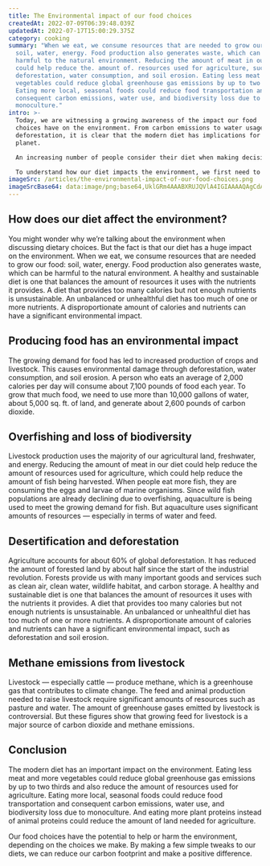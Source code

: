 ```yaml
---
title: The Environmental impact of our food choices
createdAt: 2022-07-09T06:39:48.039Z
updatedAt: 2022-07-17T15:00:29.375Z
category: cooking
summary: "When we eat, we consume resources that are needed to grow our food:
  soil, water, energy. Food production also generates waste, which can be
  harmful to the natural environment. Reducing the amount of meat in our diet
  could help reduce the. amount of. resources used for agriculture, such as
  deforestation, water consumption, and soil erosion. Eating less meat and more
  vegetables could reduce global greenhouse gas emissions by up to two thirds.
  Eating more local, seasonal foods could reduce food transportation and
  consequent carbon emissions, water use, and biodiversity loss due to
  monoculture."
intro: >-
  Today, we are witnessing a growing awareness of the impact our food
  choices have on the environment. From carbon emissions to water usage and
  deforestation, it is clear that the modern diet has implications for our
  planet.

  An increasing number of people consider their diet when making decisions about their future. Perhaps this is because we are learning more about the environmental implications of our food choices: Eating less meat is good for the planet; eating only local and seasonal food is good for the planet; eating plants instead of animals reduces your carbon footprint; you should avoid palm oil as it’s destroying the rainforests…

  To understand how our diet impacts the environment, we first need to understand what differentiates healthy diets from unhealthy ones. A healthy diet is one that balances calories with nutrition, ensuring adequate intake of vitamins and minerals. An unbalanced or unhealthful diet has too much or too little of one or more nutrients.
imageSrc: /articles/the-environmental-impact-of-our-food-choices.png
imageSrcBase64: data:image/png;base64,UklGRm4AAABXRUJQVlA4IGIAAAAQAgCdASoKAAoAAUAmJZACdAD0unCjHiQAAP72fBvN/bX/n0vIAv9VzmCfJjf4M7ig8e194o97X67qX14oddt+Q4f6/ZHl59dCrcnLvqYgq/wueP3Pn5Z+M/wcmKjuGlAAAA==
---
```


## How does our diet affect the environment?

You might wonder why we’re talking about the environment when discussing dietary choices. But the fact is that our diet has a huge impact on the environment. When we eat, we consume resources that are needed to grow our food: soil, water, energy. Food production also generates waste, which can be harmful to the natural environment.
A healthy and sustainable diet is one that balances the amount of resources it uses with the nutrients it provides. A diet that provides too many calories but not enough nutrients is unsustainable. An unbalanced or unhealthful diet has too much of one or more nutrients.
A disproportionate amount of calories and nutrients can have a significant environmental impact.

## Producing food has an environmental impact

The growing demand for food has led to increased production of crops and livestock. This causes environmental damage through deforestation, water consumption, and soil erosion.
A person who eats an average of 2,000 calories per day will consume about 7,100 pounds of food each year. To grow that much food, we need to use more than 10,000 gallons of water, about 5,000 sq. ft. of land, and generate about 2,600 pounds of carbon dioxide.

## Overfishing and loss of biodiversity

Livestock production uses the majority of our agricultural land, freshwater, and energy. Reducing the amount of meat in our diet could help reduce the amount of resources used for agriculture, which could help reduce the amount of fish being harvested.
When people eat more fish, they are consuming the eggs and larvae of marine organisms. Since wild fish populations are already declining due to overfishing, aquaculture is being used to meet the growing demand for fish. But aquaculture uses significant amounts of resources — especially in terms of water and feed.

## Desertification and deforestation

Agriculture accounts for about 60% of global deforestation. It has reduced the amount of forested land by about half since the start of the industrial revolution. Forests provide us with many important goods and services such as clean air, clean water, wildlife habitat, and carbon storage.
A healthy and sustainable diet is one that balances the amount of resources it uses with the nutrients it provides. A diet that provides too many calories but not enough nutrients is unsustainable. An unbalanced or unhealthful diet has too much of one or more nutrients.
A disproportionate amount of calories and nutrients can have a significant environmental impact, such as deforestation and soil erosion.

## Methane emissions from livestock

Livestock — especially cattle — produce methane, which is a greenhouse gas that contributes to climate change. The feed and animal production needed to raise livestock require significant amounts of resources such as pasture and water.
The amount of greenhouse gases emitted by livestock is controversial. But these figures show that growing feed for livestock is a major source of carbon dioxide and methane emissions.

## Conclusion

The modern diet has an important impact on the environment. Eating less meat and more vegetables could reduce global greenhouse gas emissions by up to two thirds and also reduce the amount of resources used for agriculture. Eating more local, seasonal foods could reduce food transportation and consequent carbon emissions, water use, and biodiversity loss due to monoculture. And eating more plant proteins instead of animal proteins could reduce the amount of land needed for agriculture.

Our food choices have the potential to help or harm the environment, depending on the choices we make. By making a few simple tweaks to our diets, we can reduce our carbon footprint and make a positive difference.
